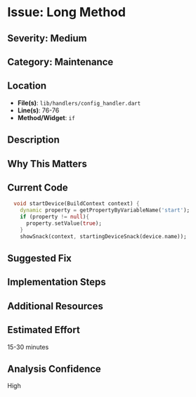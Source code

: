 # Issue: Long Method

## Severity: Medium

## Category: Maintenance

## Location
- **File(s)**: `lib/handlers/config_handler.dart`
- **Line(s)**: 76-76
- **Method/Widget**: `if`

## Description


## Why This Matters


## Current Code
```dart
  void startDevice(BuildContext context) {
    dynamic property = getPropertyByVariableName('start');
    if (property != null){
      property.setValue(true);
    }
    showSnack(context, startingDeviceSnack(device.name));
```

## Suggested Fix


## Implementation Steps


## Additional Resources


## Estimated Effort
15-30 minutes

## Analysis Confidence
High
